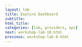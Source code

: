 ```yaml
---
layout: lab
title: Explore Dashboard
subtitle:
html_title:
categories: [lab, providers, ops]
next: workshop-lab-10.html
previous: workshop-lab-8.html
---
```

